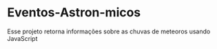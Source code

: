 # Eventos-Astron-micos
Esse projeto retorna informações sobre as chuvas de meteoros usando JavaScript
